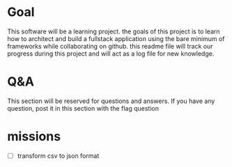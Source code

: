 # Goal
This software will be a learning project. 
the goals of this project is to learn how to architect and build a fullstack application using 
the bare minimum of frameworks while collaborating on github.
this readme file will track our progress during this project and will act as a log file for new knowledge.  
# Q&A 
This section will be reserved for questions and answers. 
If you have any question, post it in this section with the flag question 


# missions
- [ ] transform csv to json format